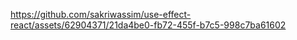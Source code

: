 

https://github.com/sakriwassim/use-effect-react/assets/62904371/21da4be0-fb72-455f-b7c5-998c7ba61602

